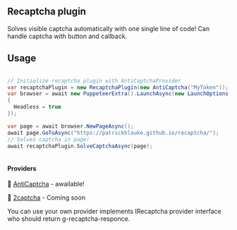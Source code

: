 ## Recaptcha plugin

Solves visible captcha automatically with one single line of code! Can handle captcha with button and callback.

## Usage  

```c#

// Initialize recaptcha plugin with AntiCaptchaProvider
var recaptchaPlugin = new RecaptchaPlugin(new AntiCaptcha("MyToken"));
var browser = await new PuppeteerExtra().LaunchAsync(new LaunchOptions()
{
  Headless = true
});

var page = await browser.NewPageAsync();
await page.GoToAsync("https://patrickhlauke.github.io/recaptcha/");
// Solves captcha in page!
await recaptchaPlugin.SolveCaptchaAsync(page);
            
```

#### Providers 

🤖 [AntiCaptcha](https://anti-captcha.com/mainpage) - awailable!

👾 [2captcha](https://2captcha.com/ru) - Coming soon

You can use your own provider implements IRecaptcha provider interface who should return g-recaptcha-responce. 
